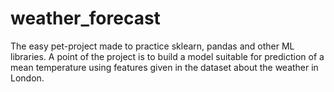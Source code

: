 #  w e a t h e r _ f o r e c a s t

The easy pet-project made to practice sklearn, pandas and other ML libraries.
A point of the project is to build a model suitable for prediction of a mean temperature using features given in the dataset about the weather in London.

